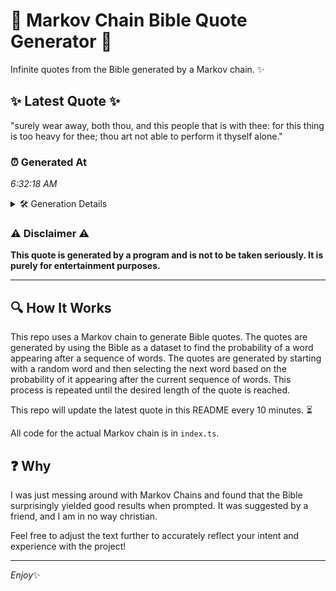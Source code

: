 # 📖 Markov Chain Bible Quote Generator 📖

Infinite quotes from the Bible generated by a Markov chain. ✨

## ✨ Latest Quote ✨
"surely wear away, both thou, and this people that is with thee: for this thing is too heavy for thee; thou art not able to perform it thyself alone."

### ⏰ Generated At
*6:32:18 AM*

<details>
    <summary>🛠️ Generation Details</summary>
    <p>
        <strong>🌱 Seed:</strong> surely<br>
        <strong>🔄 Iterations:</strong> 28<br>
        <strong>📜 Context History:</strong><br>[ surely ]: wear<br>[ surely, wear ]: away,<br>[ surely, wear, away, ]: both<br>[ surely, wear, away,, both ]: thou,<br>[ surely, wear, away,, both, thou, ]: and<br>[ surely, wear, away,, both, thou,, and ]: this<br>[ wear, away,, both, thou,, and, this ]: people<br>[ away,, both, thou,, and, this, people ]: that<br>[ both, thou,, and, this, people, that ]: is<br>[ thou,, and, this, people, that, is ]: with<br>[ and, this, people, that, is, with ]: thee:<br>[ this, people, that, is, with, thee: ]: for<br>[ people, that, is, with, thee:, for ]: this<br>[ that, is, with, thee:, for, this ]: thing<br>[ is, with, thee:, for, this, thing ]: is<br>[ with, thee:, for, this, thing, is ]: too<br>[ thee:, for, this, thing, is, too ]: heavy<br>[ for, this, thing, is, too, heavy ]: for<br>[ this, thing, is, too, heavy, for ]: thee;<br>[ thing, is, too, heavy, for, thee; ]: thou<br>[ is, too, heavy, for, thee;, thou ]: art<br>[ too, heavy, for, thee;, thou, art ]: not<br>[ heavy, for, thee;, thou, art, not ]: able<br>[ for, thee;, thou, art, not, able ]: to<br>[ thee;, thou, art, not, able, to ]: perform<br>[ thou, art, not, able, to, perform ]: it<br>[ art, not, able, to, perform, it ]: thyself<br>[ not, able, to, perform, it, thyself ]: alone.<br>
    </p>
</details>

### ⚠️ Disclaimer ⚠️
**This quote is generated by a program and is not to be taken seriously. It is purely for entertainment purposes.**

---

## 🔍 How It Works

This repo uses a Markov chain to generate Bible quotes. The quotes are generated by using the Bible as a dataset to find the probability of a word appearing after a sequence of words. The quotes are generated by starting with a random word and then selecting the next word based on the probability of it appearing after the current sequence of words. This process is repeated until the desired length of the quote is reached.

This repo will update the latest quote in this README every 10 minutes. ⏳

All code for the actual Markov chain is in `index.ts`.

## ❓ Why

I was just messing around with Markov Chains and found that the Bible surprisingly yielded good results when prompted. 
It was suggested by a friend, and I am in no way christian.

Feel free to adjust the text further to accurately reflect your intent and experience with the project!

---

*Enjoy*✨
